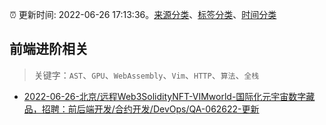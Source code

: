 :alarm_clock: 更新时间: 2022-06-26 17:13:36。[来源分类](../README.md)、[标签分类](../TAGS.md)、[时间分类](../TIMELINE.md)

## 前端进阶相关


> 关键字：`AST`、`GPU`、`WebAssembly`、`Vim`、`HTTP`、`算法`、`全栈`



- [2022-06-26-北京/远程Web3SolidityNFT-VIMworld-国际化元宇宙数字藏品，招聘：前后端开发/合约开发/DevOps/QA-062622-更新](https://www.v2ex.com/t/862339) 